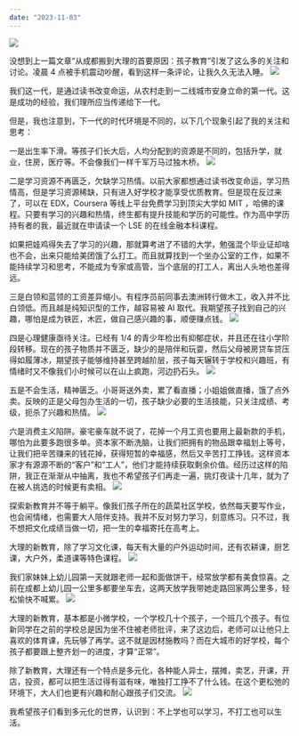 ```yaml
---
date: "2023-11-03"
---
```


<img src='/_image/20231103-0.png'>

没想到上一篇文章“从成都搬到大理的首要原因：孩子教育”引发了这么多的关注和讨论。凌晨 4 点被手机震动吵醒，看到这样一条评论，让我久久无法入睡。
![](/_image/20231103-1.png)

我们这一代，是通过读书改变命运，从农村走到一二线城市安身立命的第一代。这是成功的经验，我们理所应当传递给下一代。

但是，我也注意到，下一代的时代环境是不同的，以下几个现象引起了我的关注和思考：

一是出生率下滑。等孩子们长大后，人均分配到的资源是不同的，包括升学，就业，住房，医疗等。不会像我们一样千军万马过独木桥。
![](/_image/20231103-2.png)

二是学习资源不再匮乏，欠缺学习热情。以前大家都想通过读书改变命运，学习热情高，但是学习资源稀缺，只有进入好学校才能享受优质教育。但是现在反过来了，可以在 EDX，Coursera 等线上平台免费学习到顶尖大学如 MIT ，哈佛的课程。只要有学习的兴趣和热情，终生都有提升技能和学历的可能性。作为高中学历持有者的我，最近就在申请读一个 LSE 的在线金融本科课程。

如果把娃鸡得失去了学习的兴趣，那就算考进了不错的大学，勉强混个毕业证却啥也不会，出来只能给美团饿了么打工。而且就算找到一个坐办公室的工作，如果不能持续学习和思考，不能成为专家或高管，当个底层的打工人，离出人头地也差得远。

三是白领和蓝领的工资差异缩小。有程序员前同事去澳洲转行做木工，收入并不比白领低。而且越是纯知识型的工作，越容易被 AI 取代。我期望孩子找到自己的兴趣，哪怕是成为铁匠，木匠，做自己感兴趣的事，顺便赚点钱。
![](/_image/20231103-3.png)

四是心理健康亟待关注。已经有 1/4 的青少年检出有抑郁症状，并且还在往小学阶段转移。现在的孩子物质并不匮乏，缺少的是陪伴和玩耍，然后父母被房贷车贷压得如履薄冰，期望孩子能够维持甚至跨越阶层，孩子每天辗转于学校和兴趣班，有情绪时又不像我们小时候可以在山上疯跑，河边扔石头。
![](/_image/20231103-4.png)

五是不会生活，精神匮乏。小哥哥送外卖，累了看直播；小姐姐做直播，饿了点外卖。反映的正是父母包办生活的一切，孩子缺少必要的生活技能，只关注成绩、考级，扼杀了兴趣和热情。
![](/_image/20231103-5.png)

六是消费主义陷阱。豪宅豪车就不说了，花掉一个月工资也要用上最新款的手机，哪怕为此要多跑很多单。资本家不断洗脑，让我们把拥有的物品跟幸福划上等号，让我们把辛苦赚来的钱花掉，获得短暂的幸福感，然后又辛苦打工挣钱。这样资本家才有源源不断的“客户”和“工人”，他们才能持续获取剩余价值。经历过这样的陷阱，我正在渐渐从中抽离，我也不希望孩子们再走一遍，挑灯夜读十几年，就为了在被人挑选的时候更有卖相。
![](/_image/20231103-6.png)

探索新教育并不等于躺平。像我们孩子所在的蔬菜社区学校，依然每天要写作业，也会闹情绪，也需要大人陪伴支持。我并不反对努力学习，刻意练习。只不过，我不想把文化成绩当做一切，把一生的幸福寄托在高考上。

大理的新教育，除了学习文化课，每天有大量的户外运动时间，还有农耕课，厨艺课，大户外，柔道课等特色课程。
![](/_image/20231103-7.png)

我们家妹妹上幼儿园第一天就跟老师一起和面做饼干，经常放学都有美食惊喜。之前在成都上幼儿园一公里多都要坐车去，这两天放学我带她走路回家两公里多，轻松愉快不喊累。
![](/_image/20231103-8.png)

大理的新教育，基本都是小微学校，一个学校几十个孩子，一个班几个孩子。有位新同学在之前的学校总是因为坐不住被老师批评，来了这边后，老师可以让他只上喜欢的体育课，先玩够了再学。这不就是因材施教吗？而在大城市的好学校，每个孩子都要跟上整齐划一的进度，才算“正常”。

除了新教育，大理还有一个特点是多元化，各种能人异士，摆摊，卖艺，开课，开店，投资，都可以把生活过得有滋有味，唯独打工挣不了什么钱。在这个更松弛的环境下，大人们也更有兴趣和耐心跟孩子们交流。
![](/_image/20231103-9.png)

我希望孩子们看到多元化的世界，认识到：不上学也可以学习，不打工也可以生活。
